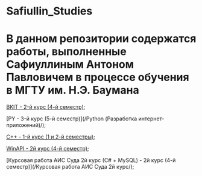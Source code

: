 # Safiullin_Studies
# В данном репозитории содержатся работы, выполненные Сафиуллиным Антоном Павловичем в процессе обучения в МГТУ им. Н.Э. Баумана
[BKIT - 2-й курс (4-й семестр)](/BKIT/);

[PY - 3-й курс (5-й семестр)](/Python (Разработка интернет-приложений)/);

[C++ - 1-й курс (1 и 2-й семестры)](/C++/);

[ WinAPI - 2й курс (4-й семестр)](/WinAPI/);

[Курсовая работа АИС Суда 2й курс (С# + MySQL) - 2й курс (4-й семестр)](/Курсовая работа АИС Суда 2й курс/);
